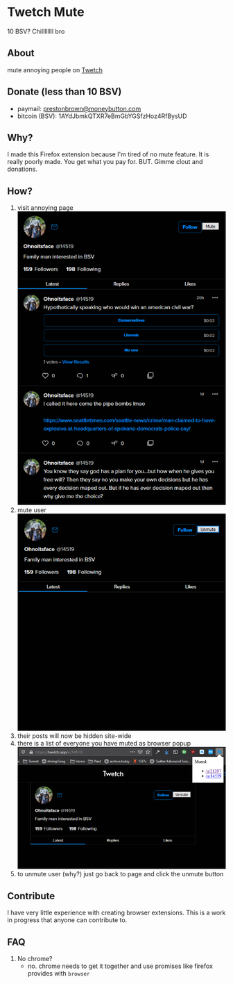 # Twetch Mute
10 BSV? Chillllllll bro

## About
mute annoying people on [Twetch](http://twetch.app)

## Donate (less than 10 BSV)
- paymail: prestonbrown@moneybutton.com
- bitcoin (BSV): 1AYdJbmkQTXR7eBmGbYGSfzHoz4RfBysUD

## Why?
I made this Firefox extension because I'm tired of no mute feature. It is really poorly made. You get what you pay for. BUT. Gimme clout and donations.

## How?
1. visit annoying page ![annoying](./readme/unmuted-image.png)
2. mute user ![mute](./readme/muted-image.png)
3. their posts will now be hidden site-wide
4. there is a list of everyone you have muted as browser popup ![list](./readme/list.png)
5. to unmute user (why?) just go back to page and click the unmute button

## Contribute
I have very little experience with creating browser extensions. This is a work in progress that anyone can contribute to.

## FAQ
1. No chrome?
   - no. chrome needs to get it together and use promises like firefox provides with ```browser```